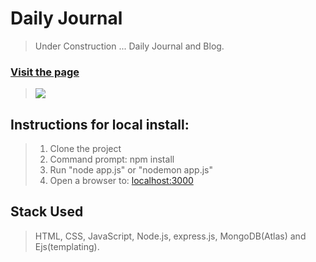 # Daily Journal

> Under Construction ... Daily Journal and Blog.

### [Visit the page](https://herokuapp.com/)

> ![](https://img.shields.io/static/v1?label=Category&message=WebApp&color=yellow)

## Instructions for local install: 

> 1. Clone the project
> 2. Command prompt: npm install
> 3. Run "node app.js" or "nodemon app.js"
> 4. Open a browser to: [localhost:3000](http://localhost:3000/)

## Stack Used

> HTML, CSS, JavaScript, Node.js, express.js,
> MongoDB(Atlas) and Ejs(templating).

